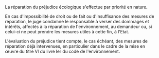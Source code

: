 La réparation du préjudice écologique s'effectue par priorité en nature. 


 En cas d'impossibilité de droit ou de fait ou d'insuffisance des mesures de réparation, le juge condamne le responsable à verser des dommages et intérêts, affectés à la réparation de l'environnement, au demandeur ou, si celui-ci ne peut prendre les mesures utiles à cette fin, à l'Etat. 


 L'évaluation du préjudice tient compte, le cas échéant, des mesures de réparation déjà intervenues, en particulier dans le cadre de la mise en œuvre du titre VI du livre Ier du code de l'environnement. 


  
